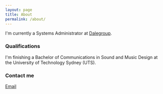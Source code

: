 ```yaml
---
layout: page
title: About
permalink: /about/
---
```


I'm currently a Systems Administrator at [Dalegroup](http://dalegroup.net).

### Qualifications

I'm finishing a Bachelor of Communications in Sound and Music Design at the University of Technology Sydney (UTS).

### Contact me

[Email](mailto:rileymccullagh@gmail.com)

